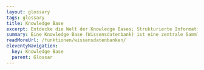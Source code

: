```yaml
---
layout: glossary
tags: glossary
title: Knowledge Base
excerpt: Entdecke die Welt der Knowledge Bases; Strukturierte Informationen aus verschiedenen Quellen zusammengeführt. Erfahre, wie Chatbots mit diesem Wissen Fragen beantworten können.
summary: Eine Knowledge Base (Wissensdatenbank) ist eine zentrale Sammlung von Informationen, die in einer strukturierten Art und Weise gespeichert werden. Diese Informationen können aus einer Vielzahl von Quellen stammen, wie z.B. Webseiten, Dokumente oder Notizbücher. Ein Chatbot kann dann auf der Grundlage der Daten aus der Wissensdatenbank selbständig Fragen beantworten.
readMoreUrl: /funktionen/wissensdatenbanken/
eleventyNavigation:
  key: Knowledge Base
  parent: Glossar
---
```


 